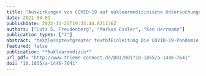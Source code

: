 ```yaml
---
title: "Auswirkungen von COVID-19 auf nuklearmedizinische Untersuchungen und Therapien im Verlauf von 2020 – Ergebnisse einer nationalen Umfrage"
date: 2021-04-01
publishDate: 2022-11-25T19:35:44.821136Z
authors: ["Lutz S. Freudenberg", "Markus Essler", "Ken Herrmann"]
publication_types: ["2"]
abstract: "textlessptextgreater textbfEinleitung Die COVID-19-Pandemie stellt weltweit die Gesundheitssysteme vor eine in ihrem Ausmaß nicht zu erahnende Herausforderung. Diese Online-Umfrage erfasste die Auswirkungen der COVID-19-Pandemie auf die Leistungszahlen der Nuklearmedizin in Deutschland im Jahresvergleich 2020 zu 2019.textless/ptextgreater textlessptextgreater textbfMaterialien und Methoden Ein webbasierter Fragebogen wurde entwickelt, um die Leistungszahlen 2020 und insbesondere die Veränderungen im Jahresvergleich zu 2019 zu erfassen. Abgefragt wurden die Veränderungen in der nuklearmedizinischen Diagnostik und Therapie sowie inwieweit die Handlungsempfehlungen „Coronavirus SARS-CoV-2“ umgesetzt wurden.textless/ptextgreater textlessptextgreater textbfErgebnisse 91 vollständige Antworten wurden erfasst und ausgewertet, was rund 20 % aller deutschen nuklearmedizinischen Einrichtungen entspricht. In der Diagnostik zeigte sich im Vergleich zu 2019 eine Abnahme der Szintigrafien der Schilddrüse (15,9 %), der Knochen (8,8 %), der Lunge (7,6 %), der Sentinel-Lymphknoten (5,5 %) und des Myokards (1,4 %) bei geringem Anstieg der PET/CT-Untersuchungen (1,2 %). Bei den nuklearmedizinischen Therapien war die Reduktion bei den benignen Erkrankungen am höchsten (benigne Schilddrüse 13,3 %, RSO 7,7 %), während die Veränderungen zu 2019 bei den malignen Indikationen weniger ausgeprägt waren (PRRT + 2,2 %, PSMA + 7,4 %, SIRT –5,9 % und RJT bei Schilddrüsenkarzinom –2,4 %). Die Handlungsempfehlungen der DGN wurden zu 90 % ganz oder teilweise angewendet.textless/ptextgreater textlessptextgreater textbfSchlussfolgerungen Die initial deutliche Reduktion der nuklearmedizinischen Leistungen in den ersten 3 Wochen der COVID-19-Pandemie hat sich im weiteren Verlauf nicht fortgesetzt, ein Nachholen der nicht durchgeführten Untersuchungen hat allerdings nicht stattgefunden. Besonders schwerwiegend war der Rückgang bei Diagnostik und Therapie der benignen Erkrankungen.textless/ptextgreater"
featured: false
publication: "*Nuklearmedizin*"
url_pdf: "http://www.thieme-connect.de/DOI/DOI?10.1055/a-1446-7641"
doi: "10.1055/a-1446-7641"
---
```


